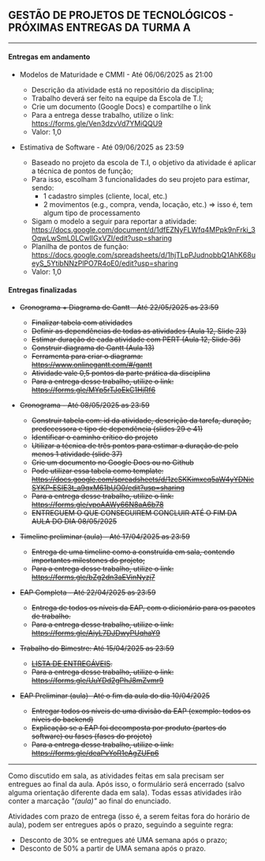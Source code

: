 ## GESTÃO DE PROJETOS DE TECNOLÓGICOS - PRÓXIMAS ENTREGAS DA TURMA A
___

#### Entregas em andamento
- Modelos de Maturidade e CMMI - Até 06/06/2025 as 21:00                                              
    + Descrição da atividade está no repositório da disciplina;
    + Trabalho deverá ser feito na equipe da Escola de T.I;
    + Crie um documento (Google Docs) e compartilhe o link
    + Para a entrega desse trabalho, utilize o link: https://forms.gle/Ven3dzvVd7YMiQQU9
    + Valor: 1,0

- Estimativa de Software - Até 09/06/2025 as 23:59                                              
    + Baseado no projeto da escola de T.I, o objetivo da atividade é aplicar a técnica de pontos de função; 
    + Para isso, escolham 3 funcionalidades do seu projeto para estimar, sendo:
        * 1 cadastro simples (cliente, local, etc.)
        * 2 movimentos (e.g., compra, venda, locação, etc.) => isso é, tem algum tipo de processamento
    + Sigam o modelo a seguir para reportar a atividade: https://docs.google.com/document/d/1dfEZNyFLWfq4MPpk9nFrki_3OqwLwSmL0LCwlIGxVZI/edit?usp=sharing
    + Planilha de pontos de função: https://docs.google.com/spreadsheets/d/1hjTLpPJudnobbQ1AhK68ueyS_5YtibNNzPlPO7R4oE0/edit?usp=sharing
    + Valor: 1,0

#### Entregas finalizadas
- ~~Cronograma + Diagrama de Gantt - Até 22/05/2025 as 23:59~~                                               
    + ~~Finalizar tabela com atividades~~
    + ~~Definir as dependências de todas as atividades (Aula 12, Slide 23)~~
    + ~~Estimar duração de cada atividade com PERT (Aula 12, Slide 36)~~
    + ~~Construir diagrama de Gantt (Aula 13)~~
    + ~~Ferramenta para criar o diagrama: https://www.onlinegantt.com/#/gantt~~
    + ~~Atividade vale 0,5 pontos da parte prática da disciplina~~
    + ~~Para a entrega desse trabalho, utilize o link: https://forms.gle/MYp5rTJoEkC1HjRf6~~

- ~~Cronograma - Até 08/05/2025 as 23:59~~                                                
    + ~~Construir tabela com: id da atividade, descrição da tarefa, duração, predecessora e tipo de dependência (slides 29 e 41)~~
    + ~~Identificar o caminho crítico do projeto~~
    + ~~Utilizar a técnica de três pontos para estimar a duração de pelo menos 1 atividade (slide 37)~~
    + ~~Crie um documento no Google Docs ou no Github~~ 
    + ~~Pode utilizar essa tabela como template: https://docs.google.com/spreadsheets/d/1zcSKKimxcq5aW4yYDNicSYKP-ESIE3t_a9qxM61bUO0/edit?usp=sharing~~
    + ~~Para a entrega desse trabalho, utilize o link: https://forms.gle/vpoAAWy66N8aA6b78~~
    + ~~ENTREGUEM O QUE CONSEGUIREM CONCLUIR ATÉ O FIM DA AULA DO DIA 08/05/2025~~

- ~~Timeline preliminar (aula) - Até 17/04/2025 as 23:59~~                                                
    + ~~Entrega de uma timeline como a construída em sala, contendo importantes milestones do projeto;~~ 
    + ~~Para a entrega desse trabalho, utilize o link: https://forms.gle/bZg2dn3aEVinNyzj7~~ 

- ~~EAP Completa - Até 22/04/2025 as 23:59~~
    + ~~Entrega de todos os níveis da EAP, com o dicionário para os pacotes de trabalho.~~
    + ~~Para a entrega desse trabalho, utilize o link: https://forms.gle/AiyL7DJDwyPUqhaY9~~

- ~~Trabalho do Bimestre: Até 15/04/2025 as 23:59~~
    + ~~[LISTA DE ENTREGÁVEIS](https://github.com/biazottoj/unicesumar2025/blob/main/gest%C3%A3o%20de%20projetos%20tecnol%C3%B3gicos/atividades/Entrega%20do%20Projeto%20Gerenciamento%20de%20projetos%20Tecnolo%CC%81gicos%20-%20Primeiro%20Bimestre%20-%202025.pdf).~~ 
    + ~~Para a entrega desse trabalho, utilize o link: https://forms.gle/UuYDd2gPhJ8mZvmr9~~

- ~~EAP Preliminar (aula)- Até o fim da aula do dia 10/04/2025~~
    + ~~Entregar todos os níveis de uma divisão da EAP (exemplo: todos os níveis do backend)~~
    + ~~Explicação se a EAP foi decomposta por produto (partes do software) ou fases (fases do projeto)~~
    + ~~Para a entrega desse trabalho, utilize o link: https://forms.gle/deaPvYoR1eAgZUFp6~~
___

Como discutido em sala, as atividades feitas em sala precisam ser entregues ao final da aula. Após isso, o formulário será encerrado (salvo alguma orientação diferente dada em sala). Todas essas atividades irão conter a marcação *"(aula)"* ao final do enunciado.

Atividades com prazo de entrega (isso é, a serem feitas fora do horário de aula), podem ser entregues após o prazo, seguindo a seguinte regra:
- Desconto de 30% se entregues até UMA semana após o prazo;
- Desconto de 50% a partir de UMA semana após o prazo. 